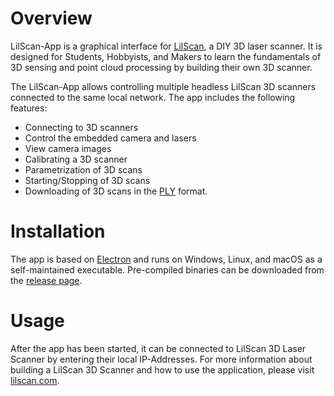 # Overview

LilScan-App is a graphical interface for [LilScan](http://www.lilscan.com), a  DIY 3D laser scanner. 
It is designed for Students, Hobbyists, and Makers to learn the fundamentals of 3D sensing and point 
cloud processing by building their own 3D scanner.

The LilScan-App allows controlling multiple headless LilScan 3D scanners connected to the same local network. The app includes the following features:

 * Connecting to 3D scanners
 * Control the embedded camera and lasers
 * View camera images
 * Calibrating a 3D scanner
 * Parametrization of 3D scans
 * Starting/Stopping of 3D scans
 * Downloading of 3D scans in the [PLY](https://en.wikipedia.org/wiki/PLY_(file_format)) format.
 
# Installation
The app is based on [Electron](https://www.electronjs.org) and runs on Windows, Linux, and macOS as a self-maintained executable. 
Pre-compiled binaries can be downloaded from the [release page](https://github.com/lilscan/lilscan-app/releases).

# Usage 
After the app has been started, it can be connected to LilScan 3D Laser Scanner by entering their local IP-Addresses. For more information about building a LilScan 3D Scanner and how to use the application, please visit [lilscan.com](http://www.lilscan.com).
